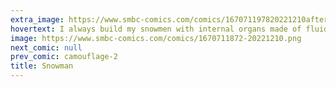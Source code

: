 ```yaml
---
extra_image: https://www.smbc-comics.com/comics/167071197820221210after.png
hovertext: I always build my snowmen with internal organs made of fluid-filled edible polymers. Freaks the kids out when springtime comes.
image: https://www.smbc-comics.com/comics/1670711872-20221210.png
next_comic: null
prev_comic: camouflage-2
title: Snowman
---
```


